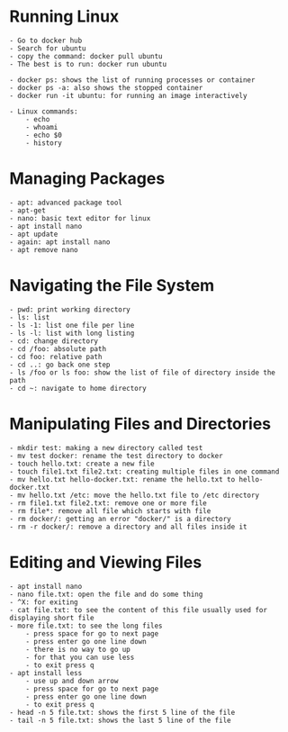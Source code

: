 # Running Linux
	- Go to docker hub
	- Search for ubuntu
	- copy the command: docker pull ubuntu
	- The best is to run: docker run ubuntu

	- docker ps: shows the list of running processes or container
	- docker ps -a: also shows the stopped container
	- docker run -it ubuntu: for running an image interactively

    - Linux commands:
        - echo
        - whoami
        - echo $0
        - history
        
# Managing Packages
    - apt: advanced package tool
    - apt-get
    - nano: basic text editor for linux
    - apt install nano
    - apt update
    - again: apt install nano
    - apt remove nano

# Navigating the File System
    - pwd: print working directory
    - ls: list
    - ls -1: list one file per line
    - ls -l: list with long listing
    - cd: change directory
    - cd /foo: absolute path
    - cd foo: relative path
    - cd ..: go back one step
    - ls /foo or ls foo: show the list of file of directory inside the path
    - cd ~: navigate to home directory

# Manipulating Files and Directories
    - mkdir test: making a new directory called test
    - mv test docker: rename the test directory to docker
    - touch hello.txt: create a new file
    - touch file1.txt file2.txt: creating multiple files in one command
    - mv hello.txt hello-docker.txt: rename the hello.txt to hello-docker.txt
    - mv hello.txt /etc: move the hello.txt file to /etc directory
    - rm file1.txt file2.txt: remove one or more file
    - rm file*: remove all file which starts with file
    - rm docker/: getting an error "docker/" is a directory
    - rm -r docker/: remove a directory and all files inside it

# Editing and Viewing Files
    - apt install nano
    - nano file.txt: open the file and do some thing
    - ^X: for exiting
    - cat file.txt: to see the content of this file usually used for displaying short file
    - more file.txt: to see the long files
        - press space for go to next page
        - press enter go one line down
        - there is no way to go up
        - for that you can use less
        - to exit press q
    - apt install less
        - use up and down arrow 
        - press space for go to next page
        - press enter go one line down
        - to exit press q
    - head -n 5 file.txt: shows the first 5 line of the file
    - tail -n 5 file.txt: shows the last 5 line of the file
